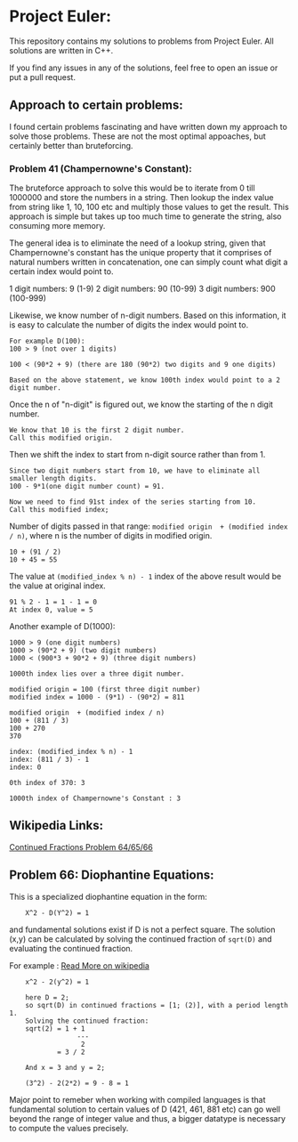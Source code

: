 # Project Euler:

This repository contains my solutions to problems from Project Euler.
All solutions are written in C++.

If you find any issues in any of the solutions, feel free to open an issue or put a pull request.

## Approach to certain problems:
I found certain problems fascinating and have written down my approach to solve those problems. These are not the most optimal appoaches, but certainly better than bruteforcing.

### Problem 41 (Champernowne's Constant):
The bruteforce approach to solve this would be to iterate from 0 till 1000000 and store the numbers in a string. Then lookup the index value from string like 1, 10, 100 etc and multiply those values to get the result. This approach is simple but takes up too much time to generate the string, also consuming more memory.

The general idea is to eliminate the need of a lookup string, given that Champernowne's constant has the unique property that it comprises of natural numbers written in concatenation, one can simply count what digit a certain index would point to.

1 digit numbers: 9 (1-9)
2 digit numbers: 90 (10-99)
3 digit numbers: 900 (100-999)

Likewise, we know number of n-digit numbers. Based on this information, it is easy to calculate the number of digits the index would point to.
```
For example D(100):
100 > 9 (not over 1 digits)

100 < (90*2 + 9) (there are 180 (90*2) two digits and 9 one digits)

Based on the above statement, we know 100th index would point to a 2 digit number.
```

Once the n of "n-digit" is figured out, we know the starting of the n digit number.
```
We know that 10 is the first 2 digit number.
Call this modified origin.
```

Then we shift the index to start from n-digit source rather than from 1.
```
Since two digit numbers start from 10, we have to eliminate all smaller length digits.
100 - 9*1(one digit number count) = 91.

Now we need to find 91st index of the series starting from 10.
Call this modified index; 
```

Number of digits passed in that range: `modified origin  + (modified index / n)`, where n is the number of digits in modified origin.
```
10 + (91 / 2)
10 + 45 = 55
```

The value at `(modified_index % n) - 1` index of the above result would be the value at original index.
```
91 % 2 - 1 = 1 - 1 = 0
At index 0, value = 5
```

Another example of D(1000):
```
1000 > 9 (one digit numbers)
1000 > (90*2 + 9) (two digit numbers)
1000 < (900*3 + 90*2 + 9) (three digit numbers)

1000th index lies over a three digit number.

modified origin = 100 (first three digit number)
modified index = 1000 - (9*1) - (90*2) = 811

modified origin  + (modified index / n)
100 + (811 / 3)
100 + 270
370

index: (modified_index % n) - 1
index: (811 / 3) - 1
index: 0

0th index of 370: 3

1000th index of Champernowne's Constant : 3
```

## Wikipedia Links:
  [Continued Fractions Problem 64/65/66](https://en.wikipedia.org/wiki/Continued_fraction)

## Problem 66: Diophantine Equations:

  This is a specialized diophantine equation in the form:
  ```
      X^2 - D(Y^2) = 1
  ```
  and fundamental solutions exist if D is not a perfect square. 
  The solution (x,y) can be calculated by solving the continued fraction of `sqrt(D)` and evaluating the continued fraction.

  For example : [Read More on wikipedia](https://en.wikipedia.org/wiki/Pell's_equation#Fundamental_solution_via_continued_fractions)
  ```
      x^2 - 2(y^2) = 1 
      
      here D = 2;
      so sqrt(D) in continued fractions = [1; (2)], with a period length 1.
      Solving the continued fraction:
      sqrt(2) = 1 + 1 
                   ---
                    2
              = 3 / 2 

      And x = 3 and y = 2;

      (3^2) - 2(2*2) = 9 - 8 = 1

  ```
  Major point to remeber when working with compiled languages is that fundamental solution to certain values of D (421, 461, 881 etc) can go well beyond the range of integer value and thus, a bigger datatype is necessary to compute the values precisely.

